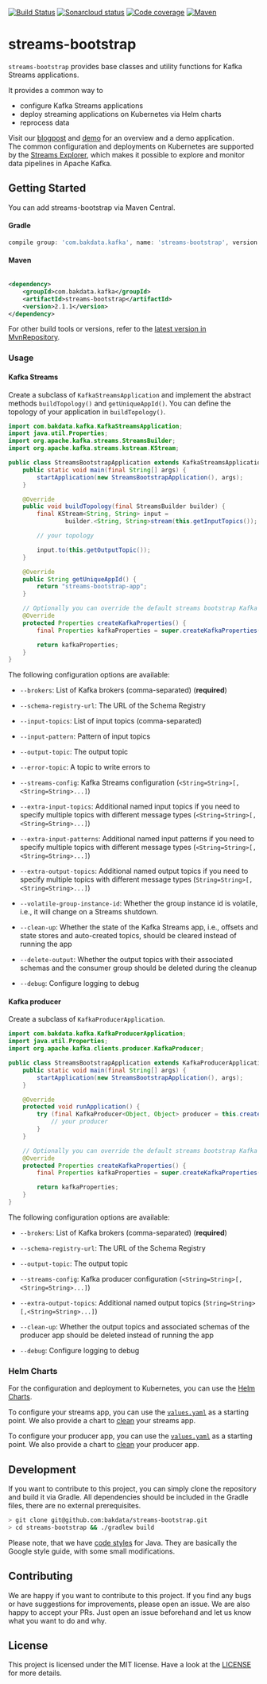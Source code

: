 [![Build Status](https://github.com/bakdata/streams-bootstrap/actions/workflows/build-and-publish.yaml/badge.svg?event=push)](https://github.com/bakdata/streams-bootstrap/actions/workflows/build-and-publish.yaml/badge.svg?event=push)
[![Sonarcloud status](https://sonarcloud.io/api/project_badges/measure?project=com.bakdata.kafka%3Astreams-bootstrap&metric=alert_status)](https://sonarcloud.io/dashboard?id=com.bakdata.kafka%3Astreams-bootstrap)
[![Code coverage](https://sonarcloud.io/api/project_badges/measure?project=com.bakdata.kafka%3Astreams-bootstrap&metric=coverage)](https://sonarcloud.io/dashboard?id=com.bakdata.kafka%3Astreams-bootstrap)
[![Maven](https://img.shields.io/maven-central/v/com.bakdata.kafka/streams-bootstrap.svg)](https://search.maven.org/search?q=g:com.bakdata.kafka%20AND%20a:streams-bootstrap&core=gav)

# streams-bootstrap

`streams-bootstrap` provides base classes and utility functions for Kafka Streams applications.

It provides a common way to

- configure Kafka Streams applications
- deploy streaming applications on Kubernetes via Helm charts
- reprocess data

Visit our [blogpost](https://medium.com/bakdata/continuous-nlp-pipelines-with-python-java-and-apache-kafka-f6903e7e429d)
and [demo](https://github.com/bakdata/common-kafka-streams-demo) for an overview and a demo application.  
The common configuration and deployments on Kubernetes are supported by
the [Streams Explorer](https://github.com/bakdata/streams-explorer), which makes it possible to explore and monitor data
pipelines in Apache Kafka.

## Getting Started

You can add streams-bootstrap via Maven Central.

#### Gradle

```gradle
compile group: 'com.bakdata.kafka', name: 'streams-bootstrap', version: '2.1.1'
```

#### Maven

```xml

<dependency>
    <groupId>com.bakdata.kafka</groupId>
    <artifactId>streams-bootstrap</artifactId>
    <version>2.1.1</version>
</dependency>
```

For other build tools or versions, refer to
the [latest version in MvnRepository](https://mvnrepository.com/artifact/com.bakdata.kafka/streams-bootstrap/latest).

### Usage

#### Kafka Streams

Create a subclass of `KafkaStreamsApplication` and implement the abstract methods `buildTopology()`
and `getUniqueAppId()`. You can define the topology of your application in `buildTopology()`.

```java
import com.bakdata.kafka.KafkaStreamsApplication;
import java.util.Properties;
import org.apache.kafka.streams.StreamsBuilder;
import org.apache.kafka.streams.kstream.KStream;

public class StreamsBootstrapApplication extends KafkaStreamsApplication {
    public static void main(final String[] args) {
        startApplication(new StreamsBootstrapApplication(), args);
    }

    @Override
    public void buildTopology(final StreamsBuilder builder) {
        final KStream<String, String> input =
                builder.<String, String>stream(this.getInputTopics());

        // your topology

        input.to(this.getOutputTopic());
    }

    @Override
    public String getUniqueAppId() {
        return "streams-bootstrap-app";
    }

    // Optionally you can override the default streams bootstrap Kafka properties 
    @Override
    protected Properties createKafkaProperties() {
        final Properties kafkaProperties = super.createKafkaProperties();

        return kafkaProperties;
    }
}
```

The following configuration options are available:

- `--brokers`: List of Kafka brokers (comma-separated) (**required**)

- `--schema-registry-url`: The URL of the Schema Registry

- `--input-topics`: List of input topics (comma-separated)

- `--input-pattern`: Pattern of input topics

- `--output-topic`: The output topic

- `--error-topic`: A topic to write errors to

- `--streams-config`: Kafka Streams configuration (`<String=String>[,<String=String>...]`)

- `--extra-input-topics`: Additional named input topics if you need to specify multiple topics with different message
  types (`<String=String>[,<String=String>...]`)

- `--extra-input-patterns`: Additional named input patterns if you need to specify multiple topics with different
  message types (`<String=String>[,<String=String>...]`)

- `--extra-output-topics`: Additional named output topics if you need to specify multiple topics with different message
  types (`String=String>[,<String=String>...]`)

- `--volatile-group-instance-id`: Whether the group instance id is volatile, i.e., it will change on a Streams shutdown.

- `--clean-up`: Whether the state of the Kafka Streams app, i.e., offsets and state stores and auto-created topics,
  should be cleared instead of running the app

- `--delete-output`: Whether the output topics with their associated schemas and the consumer group should be deleted
  during the cleanup

- `--debug`: Configure logging to debug

#### Kafka producer

Create a subclass of `KafkaProducerApplication`.

```java
import com.bakdata.kafka.KafkaProducerApplication;
import java.util.Properties;
import org.apache.kafka.clients.producer.KafkaProducer;

public class StreamsBootstrapApplication extends KafkaProducerApplication {
    public static void main(final String[] args) {
        startApplication(new StreamsBootstrapApplication(), args);
    }

    @Override
    protected void runApplication() {
        try (final KafkaProducer<Object, Object> producer = this.createProducer()) {
            // your producer
        }
    }

    // Optionally you can override the default streams bootstrap Kafka properties 
    @Override
    protected Properties createKafkaProperties() {
        final Properties kafkaProperties = super.createKafkaProperties();

        return kafkaProperties;
    }
}
```

The following configuration options are available:

- `--brokers`: List of Kafka brokers (comma-separated) (**required**)

- `--schema-registry-url`: The URL of the Schema Registry

- `--output-topic`: The output topic

- `--streams-config`: Kafka producer configuration (`<String=String>[,<String=String>...]`)

- `--extra-output-topics`: Additional named output topics (`String=String>[,<String=String>...]`)

- `--clean-up`: Whether the output topics and associated schemas of the producer app should be deleted instead of
  running the app

- `--debug`: Configure logging to debug

### Helm Charts

For the configuration and deployment to Kubernetes, you can use
the [Helm Charts](https://github.com/bakdata/streams-bootstrap/tree/master/charts).

To configure your streams app, you can use
the [`values.yaml`](https://github.com/bakdata/streams-bootstrap/blob/master/charts/streams-app/values.yaml) as a
starting point.
We also provide a chart
to [clean](https://github.com/bakdata/streams-bootstrap/tree/master/charts/streams-app-cleanup-job) your streams app.

To configure your producer app, you can use
the [`values.yaml`](https://github.com/bakdata/streams-bootstrap/blob/master/charts/producer-app/values.yaml) as a
starting point.
We also provide a chart
to [clean](https://github.com/bakdata/streams-bootstrap/tree/master/charts/producer-app-cleanup-job) your producer app.

## Development

If you want to contribute to this project, you can simply clone the repository and build it via Gradle.
All dependencies should be included in the Gradle files, there are no external prerequisites.

```bash
> git clone git@github.com:bakdata/streams-bootstrap.git
> cd streams-bootstrap && ./gradlew build
```

Please note, that we have [code styles](https://github.com/bakdata/bakdata-code-styles) for Java.
They are basically the Google style guide, with some small modifications.

## Contributing

We are happy if you want to contribute to this project.
If you find any bugs or have suggestions for improvements, please open an issue.
We are also happy to accept your PRs.
Just open an issue beforehand and let us know what you want to do and why.

## License

This project is licensed under the MIT license.
Have a look at the [LICENSE](https://github.com/bakdata/streams-bootstrap/blob/master/LICENSE) for more details.
